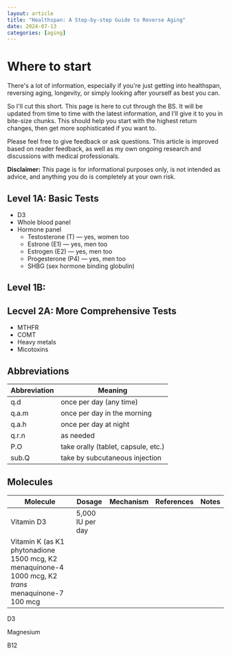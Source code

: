 ```yaml
---
layout: article
title: "Healthspan: A Step-by-step Guide to Reverse Aging"
date: 2024-07-13
categories: [aging]
---
```


# Where to start

There's a lot of information, especially if you're just getting into healthspan, reversing aging, longevity, or simply looking after yourself as best you can.

So I'll cut this short. This page is here to cut through the BS. It will be updated from time to time with the latest information, and I'll give it to you in bite-size chunks. This should help you start with the highest return changes, then get more sophisticated if you want to.

Please feel free to give feedback or ask questions. This article is improved based on reader feedback, as well as my own ongoing research and discussions with medical professionals.

**Disclaimer:** This page is for informational purposes only, is not intended as advice, and anything you do is completely at your own  risk.

## Level 1A: Basic Tests

- D3
- Whole blood panel
- Hormone panel
  - Testosterone (T) — yes, women too
  - Estrone (E1) — yes, men too
  - Estrogen (E2) — yes, men too
  - Progesterone (P4) — yes, men too
  - SHBG (sex hormone binding globulin)

## Level 1B:

## Lecvel 2A: More Comprehensive Tests

- MTHFR
- COMT
- Heavy metals
- Micotoxins

## Abbreviations

| Abbreviation | Meaning |
| ------------ | ------- |
| q.d | once per day (any time) |
| q.a.m | once per day in the morning |
| q.a.h | once per day at night |
| q.r.n | as needed |
| P.O | take orally (tablet, capsule, etc.) |
| sub.Q | take by subcutaneous injection |

## Molecules

| Molecule | Dosage | Mechanism | References | Notes |
| -------- | ------ | --------- | ---------- | ----- |
| Vitamin D3 | 5,000 IU per day | | | |
| Vitamin K (as K1 phytonadione 1500 mcg, K2 menaquinone-4 1000 mcg, K2 _trans_ menaquinone-7 100 mcg | | | | |

D3

Magnesium

B12
